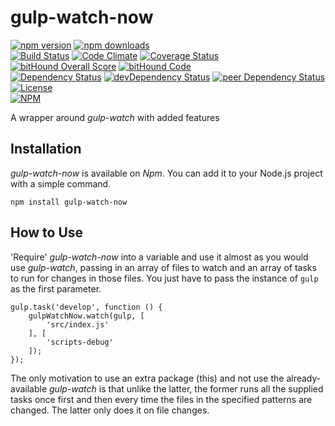 # gulp-watch-now

[![npm version](https://badge.fury.io/js/gulp-watch-now.svg)](https://badge.fury.io/js/gulp-watch-now)
[![npm downloads](https://img.shields.io/npm/dt/gulp-watch-now.svg)](https://www.npmjs.com/package/gulp-watch-now)  
[![Build Status](https://travis-ci.org/myTerminal/gulp-watch-now.svg?branch=master)](https://travis-ci.org/myTerminal/gulp-watch-now)
[![Code Climate](https://codeclimate.com/github/myTerminal/gulp-watch-now.png)](https://codeclimate.com/github/myTerminal/gulp-watch-now)
[![Coverage Status](https://img.shields.io/coveralls/myTerminal/gulp-watch-now.svg)](https://coveralls.io/r/myTerminal/gulp-watch-now?branch=master)
[![bitHound Overall Score](https://www.bithound.io/github/myTerminal/gulp-watch-now/badges/score.svg)](https://www.bithound.io/github/myTerminal/gulp-watch-now)
[![bitHound Code](https://www.bithound.io/github/myTerminal/gulp-watch-now/badges/code.svg)](https://www.bithound.io/github/myTerminal/gulp-watch-now)  
[![Dependency Status](https://david-dm.org/myTerminal/gulp-watch-now.svg)](https://david-dm.org/myTerminal/gulp-watch-now)
[![devDependency Status](https://david-dm.org/myTerminal/gulp-watch-now/dev-status.svg)](https://david-dm.org/myTerminal/gulp-watch-now#info=devDependencies)
[![peer Dependency Status](https://david-dm.org/myTerminal/gulp-watch-now/peer-status.svg)](https://david-dm.org/myTerminal/gulp-watch-now#info=peerDependencies)  
[![License](https://img.shields.io/badge/LICENSE-GPL%20v3.0-blue.svg)](https://www.gnu.org/licenses/gpl.html)  
[![NPM](https://nodei.co/npm/gulp-watch-now.png?downloads=true&downloadRank=true&stars=true)](https://nodei.co/npm/gulp-watch-now/)

A wrapper around *gulp-watch* with added features

## Installation

*gulp-watch-now* is available on *Npm*. You can add it to your Node.js project with a simple command.

    npm install gulp-watch-now

## How to Use

'Require' *gulp-watch-now* into a variable and use it almost as you would use *gulp-watch*, passing in an array of files to watch and an array of tasks to run for changes in those files. You just have to pass the instance of `gulp` as the first parameter.

    gulp.task('develop', function () {
        gulpWatchNow.watch(gulp, [
            'src/index.js'
        ], [
            'scripts-debug'
        ]);
    });

The only motivation to use an extra package (this) and not use the already-available *gulp-watch* is that unlike the latter, the former runs all the supplied tasks once first and then every time the files in the specified patterns are changed. The latter only does it on file changes.
